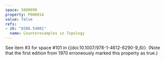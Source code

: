 ```yaml
---
space: S000099
property: P000014
value: false
refs:
- zb: "0386.54001"
  name: Counterexamples in Topology
---
```


See item #3 for space #101 in {{doi:10.1007/978-1-4612-6290-9_6}}.
(Note that the first edition from 1970 erroneously marked this property as true.)
